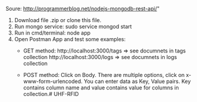Soure: http://programmerblog.net/nodejs-mongodb-rest-api/"

1. Download file .zip or clone this file.
2. Run mongo service: sudo service mongod start
3. Run in cmd/terminal: node app
4. Open Postman App and test some examples:
	- GET method: http://localhost:3000/tags => see documnets in tags collection
				  http://localhost:3000/logs => see documnets in logs collection

	- POST method: Click on Body. There are multiple options, click on x-www-form-urlencoded. You can enter data as Key, Value pairs. Key contains column name and value contains value for columns in collection.# UHF-RFID

